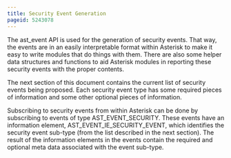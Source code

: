 ```yaml
---
title: Security Event Generation
pageid: 5243078
---
```


The ast_event API is used for the generation of security events. That way, the events are in an easily interpretable format within Asterisk to make it easy to write modules that do things with them. There are also some helper data structures and functions to aid Asterisk modules in reporting these security events with the proper contents.


The next section of this document contains the current list of security events being proposed. Each security event type has some required pieces of information and some other optional pieces of information. 


Subscribing to security events from within Asterisk can be done by subscribing to events of type AST_EVENT_SECURITY. These events have an information element, AST_EVENT_IE_SECURITY_EVENT, which identifies the security event sub-type (from the list described in the next section). The result of the information elements in the events contain the required and optional meta data associated with the event sub-type.

